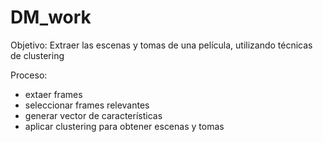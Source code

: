 # DM_work
Objetivo: Extraer las escenas y tomas de una película, utilizando técnicas de clustering

Proceso:
  - extaer frames
  - seleccionar frames relevantes
  - generar vector de características
  - aplicar clustering para obtener escenas y tomas

